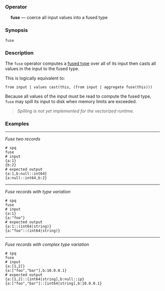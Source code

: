 ### Operator

&emsp; **fuse** &mdash; coerce all input values into a fused type

### Synopsis

```
fuse
```
### Description

The `fuse` operator computes a [fused type](../type-fusion.md)
over all of its input then casts all values in the input to the fused type.

This is logically equivalent to:
```
from input | values cast(this, (from input | aggregate fuse(this)))
```

Because all values of the input must be read to compute the fused type,
`fuse` may spill its input to disk when memory limits are exceeded.

> _Spilling is not yet implemented for the vectorized runtime._

### Examples

---

_Fuse two records_
```mdtest-spq
# spq
fuse
# input
{a:1}
{b:2}
# expected output
{a:1,b:null::int64}
{a:null::int64,b:2}
```

---

_Fuse records with type variation_
```mdtest-spq
# spq
fuse
# input
{a:1}
{a:"foo"}
# expected output
{a:1::(int64|string)}
{a:"foo"::(int64|string)}
```

---

_Fuse records with complex type variation_
```mdtest-spq {data-layout="stacked"}
# spq
fuse
# input
{a:[1,2]}
{a:["foo","bar"],b:10.0.0.1}
# expected output
{a:[1,2]::[int64|string],b:null::ip}
{a:["foo","bar"]::[int64|string],b:10.0.0.1}
```
